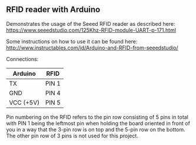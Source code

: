 ## RFID reader with Arduino

Demonstrates the usage of the Seeed RFID reader as described here:
https://www.seeedstudio.com/125Khz-RFID-module-UART-p-171.html

Some instructions on how to use it can be found here:
http://www.instructables.com/id/Arduino-and-RFID-from-seeedstudio/

Connections:

| Arduino   | RFID
------------|---------
| TX        | PIN 1
| GND       | PIN 4
| VCC (+5V) | PIN 5

Pin numbering on the RFID refers to the pin row consisting of 5 pins in total
with PIN 1 being the leftmost pin when holding the board oriented in front of you 
in a way that the 3-pin row is on top and the 5-pin row on the bottom.
The other pin row of 3 pins is not used for this project.